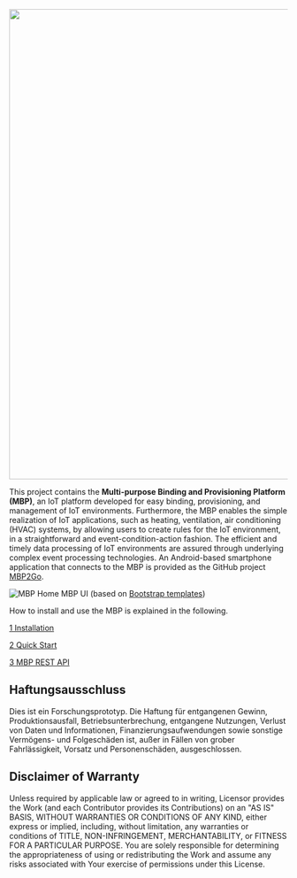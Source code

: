 <img src="https://user-images.githubusercontent.com/44437898/91723420-03d5f300-eb9c-11ea-9867-b2cc1d188929.png" width="850" >

This project contains the **Multi-purpose Binding and Provisioning Platform (MBP)**, an IoT platform developed for easy binding, provisioning, and management of IoT environments. 
Furthermore, the MBP enables the simple realization of IoT applications, such as heating, ventilation, air conditioning (HVAC) systems, by allowing users to create rules for the IoT environment, in a straightforward and event-condition-action fashion. 
The efficient and timely data processing of IoT environments are assured through underlying complex event processing technologies.
An Android-based smartphone application that connects to the MBP is provided as the GitHub project [MBP2Go](https://github.com/IPVS-AS/MBP2Go).

![MBP Home](resources/gifs/user-registration.gif)
MBP UI (based on [Bootstrap templates](https://startbootstrap.com/template-overviews/sb-admin-2/))

How to install and use the MBP is explained in the following.

[1 Installation](https://github.com/IPVS-AS/MBP/wiki/Installation)

[2 Quick Start](https://github.com/IPVS-AS/MBP/wiki/Quick-Start)

[3 MBP REST API](https://github.com/IPVS-AS/MBP/wiki/API-Reference)


## Haftungsausschluss

Dies ist ein Forschungsprototyp.
Die Haftung für entgangenen Gewinn, Produktionsausfall, Betriebsunterbrechung, entgangene Nutzungen, Verlust von Daten und Informationen, Finanzierungsaufwendungen sowie sonstige Vermögens- und Folgeschäden ist, außer in Fällen von grober Fahrlässigkeit, Vorsatz und Personenschäden, ausgeschlossen.

## Disclaimer of Warranty

Unless required by applicable law or agreed to in writing, Licensor provides the Work (and each Contributor provides its Contributions) on an "AS IS" BASIS, WITHOUT WARRANTIES OR CONDITIONS OF ANY KIND, either express or implied, including, without limitation, any warranties or conditions of TITLE, NON-INFRINGEMENT, MERCHANTABILITY, or FITNESS FOR A PARTICULAR PURPOSE.
You are solely responsible for determining the appropriateness of using or redistributing the Work and assume any risks associated with Your exercise of permissions under this License.
